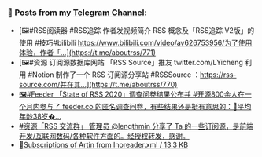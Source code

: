 ### 📰 Posts from my [Telegram Channel](https://t.me/s/aboutrss):
<!-- BLOG-POST-LIST:START -->
- [🖼#RSS阅读器 #RSS追踪 作者发视频简介 RSS 概念及「RSS追踪 V2版」的使用 #技巧#bilibili https://www.bilibili.com/video/av626753956/为了使用体验，作者「...](https://t.me/aboutrss/771)
- [🖼#资源 订阅源数据库网站 「RSS Source」推友 twitter.com/LYicheng 利用 #Notion 制作了一个 RSS 订阅源分享站 #RSSSource ：https://rss-source.com/并在其...](https://t.me/aboutrss/770)
- [🖼#Feeder 「State of RSS 2020」调查问卷结果公布并 #开源800余人在一个月内参与了 feeder.co 的匿名调查问卷，有些结果还是挺有意思的：🔸平均年龄38岁�...](https://t.me/aboutrss/769)
- [#资源「RSS 交流群」 管理员 @lengthmin 分享了 Ta 的一些订阅源，是前端开发/互联网数码/各种软件方面的。经授权转发，感谢。](https://t.me/aboutrss/768)
- [📎Subscriptions of Artin from Inoreader.xml / 13.3 KB](https://t.me/aboutrss/767)
<!-- BLOG-POST-LIST:END -->

<!--
**AboutRSS/AboutRSS** is a ✨ _special_ ✨ repository because its `README.md` (this file) appears on your GitHub profile.

Here are some ideas to get you started:

- 🔭 I’m currently working on ...
- 🌱 I’m currently learning ...
- 👯 I’m looking to collaborate on ...
- 🤔 I’m looking for help with ...
- 💬 Ask me about ...
- 📫 How to reach me: ...
- 😄 Pronouns: ...
- ⚡ Fun fact: ...
-->
